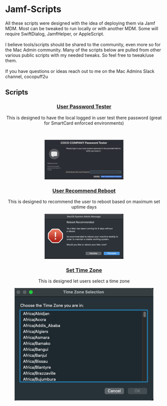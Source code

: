 # Jamf-Scripts
All these scripts were designed with the idea of deploying them via Jamf MDM. Most can be tweaked to run locally or with another MDM. Some will require SwiftDialog, JamfHelper, or AppleScript.
<br />
<br />
I believe tools/scripts should be shared to the community, even more so for the Mac Admin community. Many of the scripts below are pulled from other various public scripts with my needed tweaks. So feel free to tweak/use them.
<br />
<br />
If you have questions or ideas reach out to me on the Mac Admins Slack channel, cocopuff2u
<br />

## Scripts

### <p align="center"> [User Password Tester](https://github.com/cocopuff2u/Jamf-Scripts/tree/main/User%20Password%20Tester)  </p> 
<p align="center"> This is designed to have the local logged in user test there password (great for SmartCard enforced environments) </p> 
<br />
<p align="center">
<img src="https://github.com/cocopuff2u/Jamf-Scripts/blob/660c747b97d5187b8c9d75ef4213cee70bfdc834/User%20Password%20Tester/images/firstwindow.png" width=50% height=50%>
</p>

### <p align="center"> [User Recommend Reboot](https://github.com/cocopuff2u/Jamf-Scripts/tree/a85717d38bf522ecbe26fafaff94df51fdd85ca4/User%20Recommend%20Reboot) </p> 
<p align="center"> This is designed to recommend the user to reboot based on maximum set uptime days </p> 
<p align="center">
<img src="https://github.com/cocopuff2u/Jamf-Scripts/blob/93797f84db5149487ae2f7cab3abca728192b2bf/User%20Recommend%20Reboot/recommendrebootwindow.png" width=50% height=50%>
</p>

### <p align="center"> [Set Time Zone](https://github.com/cocopuff2u/Jamf-Scripts/tree/5884e9ec57f1f9c58b958df2725e36cc90dbd0f8/Set%20Time%20Zone) </p> 
<p align="center"> This is designed let users select a time zone </p> 
<p align="center">
<img src="https://github.com/cocopuff2u/Jamf-Scripts/blob/84457f9da900fc5f54a5968825ab2b1fd96dfdf9/Set%20Time%20Zone/firstwindow.png">
</p>
